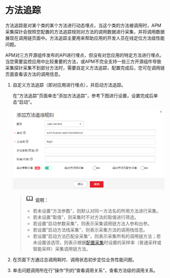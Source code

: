 # 方法追踪<a name="aom_02_0066"></a>

方法追踪是对某个类的某个方法进行动态埋点，当这个类的方法被调用时，APM采集探针会按照您配置的方法追踪规则对方法的调用数据进行采集，并将调用数据展现在调用链页面中。方法追踪主要用来帮助应用的开发人员在线定位方法级性能问题。

APM对三方开源组件发布的API进行埋点，但没有对您应用的特定方法进行埋点。当您需要监控应用中比较重要的方法，或APM不完全支持一些三方开源组件导致采集探针采集不到部分方法时，需要自定义方法追踪，配置完成后，您可在调用链页面查看该方法的调用信息。

1.  自定义方法追踪（即对应用进行埋点），并启动方法追踪。

    在“方法追踪”页面单击“添加方法追踪”，参考下图进行设置，设置完成后单击“启动”。

    ![](figures/zh-cn_image_0188086533.png)

    >![](public_sys-resources/icon-note.gif) **说明：**   
    >-   若未设置“方法参数”，则默认对同一方法名的所用方法进行采集。  
    >-   若未设置“取值”，则采集时不对方法的取值进行筛选。  
    >-   若设置“启动参数采集”，则表示采集调用链方法入参和出参。  
    >-   若设置“启动方法栈采集”，则表示采集方法的调用栈信息。  
    >-   若设置“启动方法匹配全采集”，则表示采集所有的调用链方法；若未设置该选项，则表示根据[配置采集](配置采集.md)时设置的采样率（普通采样或智能采样）采集调用链方法。  

2.  在页面下方通过总调用耗时、调用状态初步定位业务性能问题。
3.  单击问题调用所在行“操作”列的“查看调用关系”，查看方法级的调用关系。

